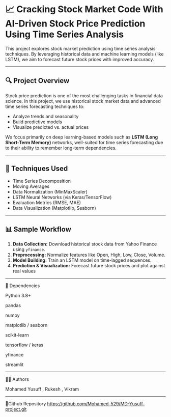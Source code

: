 # 📈 Cracking Stock Market Code With AI-Driven Stock Price Prediction Using Time Series Analysis

This project explores stock market prediction using time series analysis techniques. By leveraging historical data and machine learning models (like LSTM), we aim to forecast future stock prices with improved accuracy.

---

## 🔍 Project Overview

Stock price prediction is one of the most challenging tasks in financial data science. In this project, we use historical stock market data and advanced time series forecasting techniques to:
- Analyze trends and seasonality
- Build predictive models
- Visualize predicted vs. actual prices

We focus primarily on deep learning-based models such as **LSTM (Long Short-Term Memory)** networks, well-suited for time series forecasting due to their ability to remember long-term dependencies.

---

## 🧠 Techniques Used

- Time Series Decomposition
- Moving Averages
- Data Normalization (MinMaxScaler)
- LSTM Neural Networks (via Keras/TensorFlow)
- Evaluation Metrics (RMSE, MAE)
- Data Visualization (Matplotlib, Seaborn)

---

## 📊 Sample Workflow

1. **Data Collection:** Download historical stock data from Yahoo Finance using `yfinance`.
2. **Preprocessing:** Normalize features like Open, High, Low, Close, Volume.
3. **Model Building:** Train an LSTM model on time-lagged sequences.
4. **Prediction & Visualization:** Forecast future stock prices and plot against real values

---

📌 Dependencies

Python 3.8+

pandas

numpy

matplotlib / seaborn

scikit-learn

tensorflow / keras

yfinance

streamlit

---

🧑‍💻 Authors

 Mohamed Yusuff , Rukesh , Vikram

---

📌Github Repository
https://github.com/Mohamed-529/MD-Yusuff-project.git
